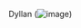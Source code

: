 Dyllan (![image](https://user-images.githubusercontent.com/74240279/142621898-9270460e-2ec0-4035-8b65-3d55314e6709.png)) 
